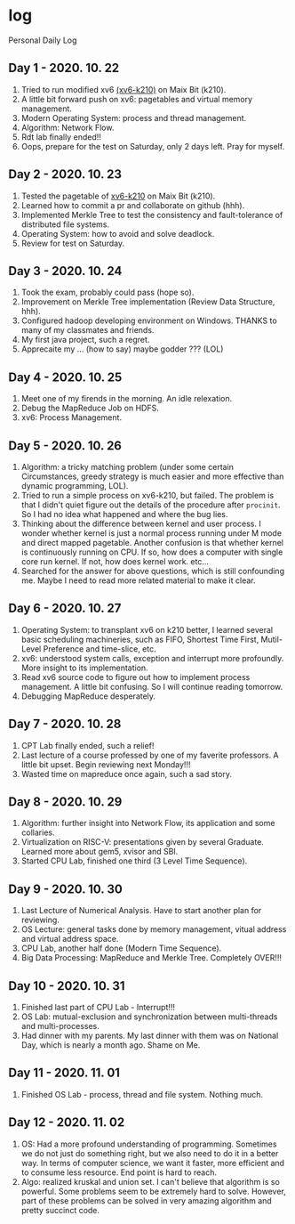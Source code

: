 # log
Personal Daily Log

## Day 1 - 2020. 10. 22
1. Tried to run modified xv6 [(xv6-k210)](https://github.com/SKTT1Ryze/xv6-k210) on Maix Bit (k210).
2. A little bit forward push on xv6: pagetables and virtual memory management.
3. Modern Operating System: process and thread management.
4. Algorithm: Network Flow.
5. Rdt lab finally ended!!
6. Oops, prepare for the test on Saturday, only 2 days left. Pray for myself.

## Day 2 - 2020. 10. 23
1. Tested the pagetable of [xv6-k210](https://github.com/SKTT1Ryze/xv6-k210) on Maix Bit (k210).
2. Learned how to commit a pr and collaborate on github (hhh).
3. Implemented Merkle Tree to test the consistency and fault-tolerance of distributed file systems.
4. Operating System: how to avoid and solve deadlock.
5. Review for test on Saturday.

## Day 3 - 2020. 10. 24
1. Took the exam, probably could pass (hope so).
2. Improvement on Merkle Tree implementation (Review Data Structure, hhh).
3. Configured hadoop developing environment on Windows. THANKS to many of my classmates and friends.
4. My first java project, such a regret.
5. Apprecaite my ... (how to say) maybe godder ??? (LOL)

## Day 4 - 2020. 10. 25
1. Meet one of my firends in the morning. An idle relexation.
2. Debug the MapReduce Job on HDFS.
3. xv6: Process Management.

## Day 5 - 2020. 10. 26
1. Algorithm: a tricky matching problem (under some certain Circumstances, greedy strategy is much easier and more effective than dynamic programming, LOL).
2. Tried to run a simple process on xv6-k210, but failed. The problem is that I didn't quiet figure out the details of the procedure after ```procinit```. So I had no idea what happened and where the bug lies.
3. Thinking about the difference between kernel and user process. I wonder whether kernel is just a normal process running under M mode and direct mapped pagetable. Another confusion is that whether kernel is continuously running on CPU. If so, how does a computer with single core run kernel. If not, how does kernel work. etc...
4. Searched for the answer for above questions, which is still confounding me. Maybe I need to read more related material to make it clear.

## Day 6 - 2020. 10. 27
1. Operating System: to transplant xv6 on k210 better, I learned several basic scheduling machineries, such as FIFO, Shortest Time First, Mutil-Level Preference and time-slice, etc.
2. xv6: understood system calls, exception and interrupt more profoundly. More insight to its implementation.
3. Read xv6 source code to figure out how to implement process management. A little bit confusing. So I will continue reading tomorrow.
4. Debugging MapReduce desperately.
 
## Day 7 - 2020. 10. 28
1. CPT Lab finally ended, such a relief!
2. Last lecture of a course professed by one of my faverite professors. A little bit upset. Begin reviewing next Monday!!!
3. Wasted time on mapreduce once again, such a sad story.

## Day 8 - 2020. 10. 29
1. Algorithm: further insight into Network Flow, its application and some collaries.
2. Virtualization on RISC-V: presentations given by several Graduate. Learned more about gem5, xvisor and SBI.
3. Started CPU Lab, finished one third (3 Level Time Sequence).

## Day 9 - 2020. 10. 30
1. Last Lecture of Numerical Analysis. Have to start another plan for reviewing.
2. OS Lecture: general tasks done by memory management, vitual address and virtual address space.
3. CPU Lab, another half done (Modern Time Sequence).
4. Big Data Processing: MapReduce and Merkle Tree. Completely OVER!!!

## Day 10 - 2020. 10. 31
1. Finished last part of CPU Lab - Interrupt!!!
2. OS Lab: mutual-exclusion and synchronization between multi-threads and multi-processes.
3. Had dinner with my parents. My last dinner with them was on National Day, which is nearly a month ago. Shame on Me.

## Day 11 - 2020. 11. 01
1. Finished OS Lab - process, thread and file system. Nothing much.

## Day 12 - 2020. 11. 02
1. OS: Had a more profound understanding of programming. Sometimes we do not just do something right, but we also need to do it in a better way. In terms of computer science, we want it faster, more efficient and to consume less resource. End point is hard to reach.
2. Algo: realized kruskal and union set. I can't believe that algorithm is so powerful. Some problems seem to be extremely hard to solve. However, part of these problems can be solved in very amazing algorithm and pretty succinct code. 

